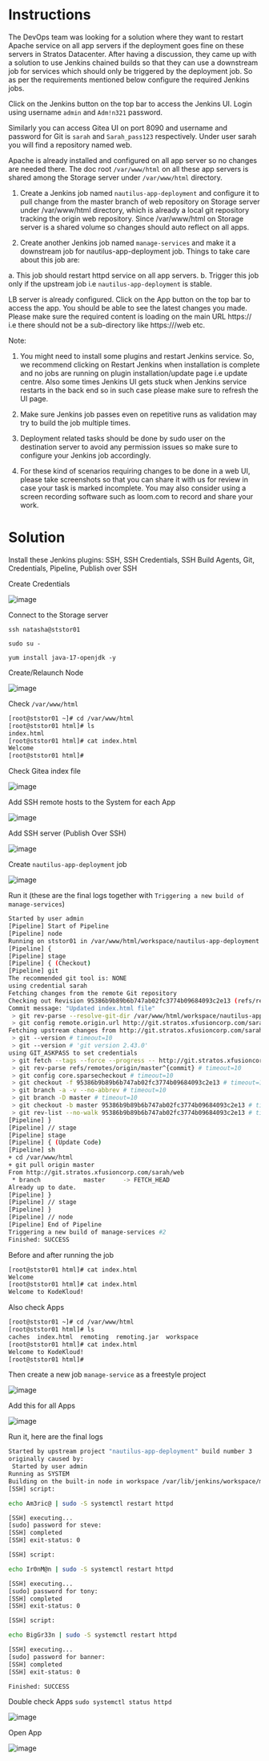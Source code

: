 # Instructions

The DevOps team was looking for a  solution where they want to restart Apache service on all app servers  if the deployment goes fine on these servers in Stratos Datacenter.  After having a discussion, they came up with a solution to use Jenkins  chained builds so that they can use a downstream job for services which  should only be triggered by the deployment job. So as per the  requirements mentioned below configure the required Jenkins jobs.

Click on the Jenkins button on the top bar to access the Jenkins UI. Login using username `admin` and `Adm!n321` password.

Similarly you can access Gitea UI on port 8090 and username and password for Git is `sarah` and `Sarah_pass123` respectively. Under user sarah you will find a repository named web.

Apache is already installed and configured on all app server so no changes are needed there. The doc root `/var/www/html` on all these app servers is shared among the Storage server under `/var/www/html` directory.

1. Create a Jenkins job named `nautilus-app-deployment` and configure it to pull change from the master branch of web repository on Storage server under /var/www/html directory, which is already a local git repository tracking the origin web repository. Since /var/www/html on Storage server is a shared volume so changes should auto reflect on all apps.

2. Create another Jenkins job named `manage-services` and make it a downstream job for nautilus-app-deployment job. Things to take care about this job are:

a. This job should restart httpd service on all app servers.
b. Trigger this job only if the upstream job i.e `nautilus-app-deployment` is stable.

LB server is already configured. Click on the App  button on the top bar to access the app. You should be able to see the  latest changes you made. Please make sure the required content is  loading on the main URL https://<LBR-URL> i.e there should not be a sub-directory like  https://<LBR-URL>/web etc.

Note: 

 1. You might need to install some plugins and restart Jenkins service. So, we recommend clicking on Restart Jenkins when installation is complete and no jobs are running on plugin installation/update page i.e update centre.  Also some times Jenkins UI gets stuck when Jenkins service restarts in  the back end so in such case please make sure to refresh the UI page.

2. Make sure Jenkins job passes even on repetitive runs as validation may try to build the job multiple times.

3. Deployment related tasks should be done by sudo user on the destination server to avoid any permission issues so make sure to configure your Jenkins job accordingly.

4. For these kind of scenarios requiring changes to be done in a web UI, please take screenshots so that you can share it with us for review in case your task is marked incomplete. You may also consider using a screen recording software such as loom.com to record and share your work.


# Solution

Install these Jenkins plugins: SSH, SSH Credentials, SSH Build Agents, Git, Credentials, Pipeline, Publish over SSH

Create Credentials

![image](https://github.com/user-attachments/assets/a11bd8ba-c275-4277-bea8-89093edce419)

Connect to the Storage server

`ssh natasha@ststor01`

`sudo su -`

`yum install java-17-openjdk -y`

Create/Relaunch Node

![image](https://github.com/user-attachments/assets/f46455a2-fe5c-4898-9ffd-bb8f6a350614)

Check `/var/www/html`

```bash
[root@ststor01 ~]# cd /var/www/html
[root@ststor01 html]# ls
index.html
[root@ststor01 html]# cat index.html 
Welcome
[root@ststor01 html]#
```

Check Gitea index file

![image](https://github.com/user-attachments/assets/20047fa8-e332-4abb-8a24-cd1f4ce09cab)

Add SSH remote hosts to the System for each App

![image](https://github.com/user-attachments/assets/c8ff4983-6b19-4502-b17f-3237c1b94393)

Add SSH server (Publish Over SSH)

![image](https://github.com/user-attachments/assets/1328ed3c-4070-4626-b36a-d50bb103b6f9)

Create `nautilus-app-deployment` job

![image](https://github.com/user-attachments/assets/d7dcadae-d078-4c56-b6ac-974b4c2e3e70)

Run it (these are the final logs together with `Triggering a new build of manage-services`)

```bash
Started by user admin
[Pipeline] Start of Pipeline
[Pipeline] node
Running on ststor01 in /var/www/html/workspace/nautilus-app-deployment
[Pipeline] {
[Pipeline] stage
[Pipeline] { (Checkout)
[Pipeline] git
The recommended git tool is: NONE
using credential sarah
Fetching changes from the remote Git repository
Checking out Revision 95386b9b89b6b747ab02fc3774b09684093c2e13 (refs/remotes/origin/master)
Commit message: "Updated index.html file"
 > git rev-parse --resolve-git-dir /var/www/html/workspace/nautilus-app-deployment/.git # timeout=10
 > git config remote.origin.url http://git.stratos.xfusioncorp.com/sarah/web.git # timeout=10
Fetching upstream changes from http://git.stratos.xfusioncorp.com/sarah/web.git
 > git --version # timeout=10
 > git --version # 'git version 2.43.0'
using GIT_ASKPASS to set credentials 
 > git fetch --tags --force --progress -- http://git.stratos.xfusioncorp.com/sarah/web.git +refs/heads/*:refs/remotes/origin/* # timeout=10
 > git rev-parse refs/remotes/origin/master^{commit} # timeout=10
 > git config core.sparsecheckout # timeout=10
 > git checkout -f 95386b9b89b6b747ab02fc3774b09684093c2e13 # timeout=10
 > git branch -a -v --no-abbrev # timeout=10
 > git branch -D master # timeout=10
 > git checkout -b master 95386b9b89b6b747ab02fc3774b09684093c2e13 # timeout=10
 > git rev-list --no-walk 95386b9b89b6b747ab02fc3774b09684093c2e13 # timeout=10
[Pipeline] }
[Pipeline] // stage
[Pipeline] stage
[Pipeline] { (Update Code)
[Pipeline] sh
+ cd /var/www/html
+ git pull origin master
From http://git.stratos.xfusioncorp.com/sarah/web
 * branch            master     -> FETCH_HEAD
Already up to date.
[Pipeline] }
[Pipeline] // stage
[Pipeline] }
[Pipeline] // node
[Pipeline] End of Pipeline
Triggering a new build of manage-services #2
Finished: SUCCESS
```

Before and after running the job

```bash
[root@ststor01 html]# cat index.html 
Welcome
[root@ststor01 html]# cat index.html 
Welcome to KodeKloud!
```

Also check Apps

```bash
[root@ststor01 ~]# cd /var/www/html
[root@ststor01 html]# ls
caches  index.html  remoting  remoting.jar  workspace
[root@ststor01 html]# cat index.html 
Welcome to KodeKloud!
[root@ststor01 html]#
```

Then create a new job `manage-service` as a freestyle project

![image](https://github.com/user-attachments/assets/e324ef9a-6fe2-44a9-bd74-aef9c289eb4e)

Add this for all Apps

![image](https://github.com/user-attachments/assets/04b011e3-9fa3-42d1-a6e4-6bf289264c89)

Run it, here are the final logs

```bash
Started by upstream project "nautilus-app-deployment" build number 3
originally caused by:
 Started by user admin
Running as SYSTEM
Building on the built-in node in workspace /var/lib/jenkins/workspace/manage-services
[SSH] script:

echo Am3ric@ | sudo -S systemctl restart httpd

[SSH] executing...
[sudo] password for steve: 
[SSH] completed
[SSH] exit-status: 0

[SSH] script:

echo Ir0nM@n | sudo -S systemctl restart httpd

[SSH] executing...
[sudo] password for tony: 
[SSH] completed
[SSH] exit-status: 0

[SSH] script:

echo BigGr33n | sudo -S systemctl restart httpd

[SSH] executing...
[sudo] password for banner: 
[SSH] completed
[SSH] exit-status: 0

Finished: SUCCESS
```

Double check Apps `sudo systemctl status httpd`

![image](https://github.com/user-attachments/assets/b3268572-26ac-4ded-b21f-3264d0f258ca)

Open App

![image](https://github.com/user-attachments/assets/52e71f16-70ec-4cae-8691-63498b75f147)


